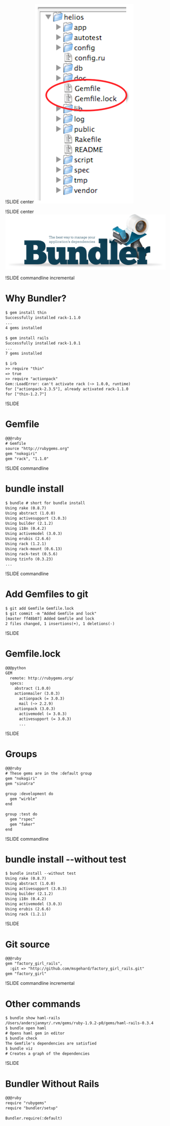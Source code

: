 !SLIDE center
![rails_gemfile](rails_gemfile.png)

!SLIDE center
![gembundler](gembundler.png)

!SLIDE commandline incremental
# Why Bundler?

    $ gem install thin
    Successfully installed rack-1.1.0
    ...
    4 gems installed

    $ gem install rails
    Successfully installed rack-1.0.1
    ...
    7 gems installed

    $ irb
    >> require "thin"
    => true
    >> require "actionpack"
    Gem::LoadError: can't activate rack (~> 1.0.0, runtime)
    for ["actionpack-2.3.5"], already activated rack-1.1.0
    for ["thin-1.2.7"]

!SLIDE
# Gemfile

    @@@ruby
    # Gemfile
    source "http://rubygems.org"
    gem "nokogiri"
    gem "rack", "1.1.0"

!SLIDE commandline
# bundle install

    $ bundle # short for bundle install
    Using rake (0.8.7)
    Using abstract (1.0.0)
    Using activesupport (3.0.3)
    Using builder (2.1.2)
    Using i18n (0.4.2)
    Using activemodel (3.0.3)
    Using erubis (2.6.6)
    Using rack (1.2.1)
    Using rack-mount (0.6.13)
    Using rack-test (0.5.6)
    Using tzinfo (0.3.23)
    ...

!SLIDE commandline
# Add Gemfiles to git

    $ git add Gemfile Gemfile.lock
    $ git commit -m "Added Gemfile and lock"
    [master ff48b07] Added Gemfile and lock
    2 files changed, 1 insertions(+), 1 deletions(-)


!SLIDE
# Gemfile.lock

    @@@python
    GEM
      remote: http://rubygems.org/
      specs:
        abstract (1.0.0)
        actionmailer (3.0.3)
          actionpack (= 3.0.3)
          mail (~> 2.2.9)
        actionpack (3.0.3)
          activemodel (= 3.0.3)
          activesupport (= 3.0.3)
          ...

!SLIDE
# Groups

    @@@ruby
    # These gems are in the :default group
    gem "nokogiri"
    gem "sinatra"

    group :development do
      gem "wirble"
    end

    group :test do
      gem "rspec"
      gem "faker"
    end

!SLIDE commandline
# bundle install --without test

    $ bundle install --without test
    Using rake (0.8.7)
    Using abstract (1.0.0)
    Using activesupport (3.0.3)
    Using builder (2.1.2)
    Using i18n (0.4.2)
    Using activemodel (3.0.3)
    Using erubis (2.6.6)
    Using rack (1.2.1)


!SLIDE
# Git source

    @@@ruby
    gem "factory_girl_rails",
      :git => "http://github.com/msgehard/factory_girl_rails.git"
    gem "factory_girl"

!SLIDE commandline incremental
# Other commands

    $ bundle show haml-rails
    /Users/andersjanmyr/.rvm/gems/ruby-1.9.2-p0/gems/haml-rails-0.3.4
    $ bundle open haml
    # Opens haml gem in editor
    $ bundle check
    The Gemfile's dependencies are satisfied
    $ bundle viz
    # Creates a graph of the dependencies


!SLIDE
# Bundler Without Rails

    @@@ruby
    require "rubygems"
    require "bundler/setup"

    Bundler.require(:default)

